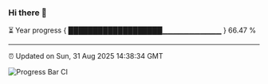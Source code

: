 ### Hi there 👋

⏳ Year progress { ███████████████████▁▁▁▁▁▁▁▁▁▁▁ } 66.47 %

---

⏰ Updated on Sun, 31 Aug 2025 14:38:34 GMT

![Progress Bar CI](https://github.com/IshwaranRudhara/GIT-ACTION/workflows/Progress%20Bar%20CI/badge.svg)
